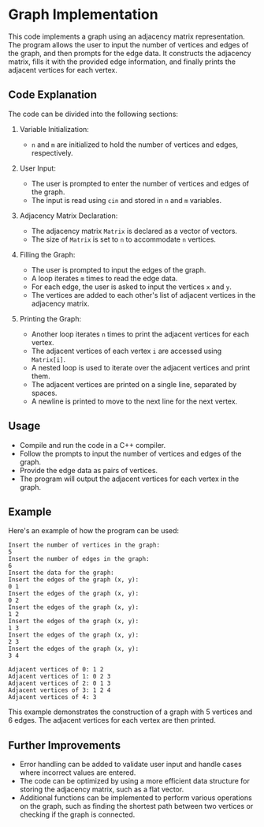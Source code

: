 # Graph Implementation

This code implements a graph using an adjacency matrix representation. The program allows the user to input the number of vertices and edges of the graph, and then prompts for the edge data. It constructs the adjacency matrix, fills it with the provided edge information, and finally prints the adjacent vertices for each vertex.

## Code Explanation

The code can be divided into the following sections:

1. Variable Initialization:
   - `n` and `m` are initialized to hold the number of vertices and edges, respectively.

2. User Input:
   - The user is prompted to enter the number of vertices and edges of the graph.
   - The input is read using `cin` and stored in `n` and `m` variables.

3. Adjacency Matrix Declaration:
   - The adjacency matrix `Matrix` is declared as a vector of vectors.
   - The size of `Matrix` is set to `n` to accommodate `n` vertices.

4. Filling the Graph:
   - The user is prompted to input the edges of the graph.
   - A loop iterates `m` times to read the edge data.
   - For each edge, the user is asked to input the vertices `x` and `y`.
   - The vertices are added to each other's list of adjacent vertices in the adjacency matrix.

5. Printing the Graph:
   - Another loop iterates `n` times to print the adjacent vertices for each vertex.
   - The adjacent vertices of each vertex `i` are accessed using `Matrix[i]`.
   - A nested loop is used to iterate over the adjacent vertices and print them.
   - The adjacent vertices are printed on a single line, separated by spaces.
   - A newline is printed to move to the next line for the next vertex.

## Usage
- Compile and run the code in a C++ compiler.
- Follow the prompts to input the number of vertices and edges of the graph.
- Provide the edge data as pairs of vertices.
- The program will output the adjacent vertices for each vertex in the graph.

## Example

Here's an example of how the program can be used:

```
Insert the number of vertices in the graph:
5
Insert the number of edges in the graph:
6
Insert the data for the graph:
Insert the edges of the graph (x, y):
0 1
Insert the edges of the graph (x, y):
0 2
Insert the edges of the graph (x, y):
1 2
Insert the edges of the graph (x, y):
1 3
Insert the edges of the graph (x, y):
2 3
Insert the edges of the graph (x, y):
3 4

Adjacent vertices of 0: 1 2
Adjacent vertices of 1: 0 2 3
Adjacent vertices of 2: 0 1 3
Adjacent vertices of 3: 1 2 4
Adjacent vertices of 4: 3
```
This example demonstrates the construction of a graph with 5 vertices and 6 edges. The adjacent vertices for each vertex are then printed.

## Further Improvements
- Error handling can be added to validate user input and handle cases where incorrect values are entered.
- The code can be optimized by using a more efficient data structure for storing the adjacency matrix, such as a flat vector.
- Additional functions can be implemented to perform various operations on the graph, such as finding the shortest path between two vertices or checking if the graph is connected.


